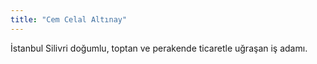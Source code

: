 ```yaml
---
title: "Cem Celal Altınay"
---
```


İstanbul Silivri doğumlu, toptan ve perakende ticaretle uğraşan iş adamı.
